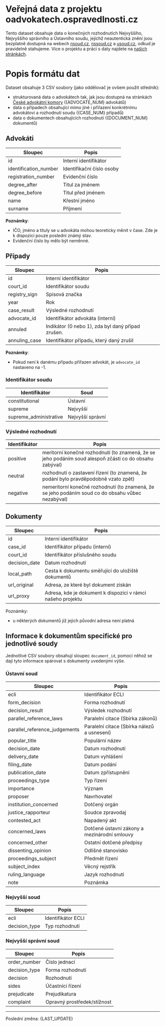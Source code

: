# Veřejná data z projektu oadvokatech.ospravedlnosti.cz

Tento dataset obsahuje data o konečných rozhodnutích
Nejvyššího, Nejvyššího správního a Ústavního soudu, jejichž neautentická znění
jsou bezplatně dostupná na webech [nsoud.cz](http://nsoud.cz),
[nssoud.cz](http://nssoud.cz) a [usoud.cz](http://usoud.cz), odkud je
pravidelně stahujeme. Více o projektu a práci s daty najdete na [našich
stránkách](https://{HOST}/about).

# Popis formátu dat

Dataset obsahuje 3 CSV soubory (jako oddělovač je ovšem použit středník):

- strukturovaná data o advokátech tak, jak jsou dostupná na stránkách [České
  advokátní komory](http://www.cak.cz/) ({ADVOCATE_NUM} advokátů)
- data o případech obsahující mimo jiné i přiřazení konkrétnímu advokátovi
  a rozhodnutí soudu ({CASE_NUM} případů)
- data o dokumentech obsahujících rozhodnutí ({DOCUMENT_NUM} dokumentů)

## Advokáti

| Sloupec               | Popis                          |
|-----------------------|--------------------------------|
| id                    | Interní identifikátor          |
| identification_number | Identifikační číslo osoby      |
| registration_number   | Evidenční číslo                |
| degree_after          | Titul za jménem                |
| degree_before         | Titul před jménem              |
| name                  | Křestní jméno                  |
| surname               | Příjmení                       |

**Poznámky**:

- IČO, jméno a tituly se u advokáta mohou teoreticky měnit v čase. Zde je k
  dispozici pouze poslední známý stav.
- Evidenční číslo by mělo být neměnné.

## Případy

| Sloupec       | Popis                                             |
|---------------|---------------------------------------------------|
| id            | Interní identifikátor                             |
| court_id      | Identifikátor soudu                               |
| registry_sign | Spisová značka                                    |
| year          | Rok                                               |
| case_result   | Výsledné rozhodnutí                               |
| advocate_id   | Identifikátor advokáta (interní)                  |
| annuled       | Indikátor (0 nebo 1), zda byl daný případ zrušen. |
| annuling_case | Identifikátor případu, který daný zrušil          |

**Poznámky**:

- Pokud není k danému případu přiřazen advokát, je `advocate_id` nastaveno na
  -1.

### Identifikátor soudu

| Identifikátor          | Soud             |
|------------------------|------------------|
| constitutional         | Ústavní          |
| supreme                | Nejvyšší         |
| supreme_administrative | Nejvyšší správní |


### Výsledné rozhodnutí

| Identifikátor | Popis                                                                                                  |
|---------------|--------------------------------------------------------------------------------------------------------|
| positive      | meritorní konečné rozhodnutí (to znamená, že se jeho podáním soud alespoň zčásti co do obsahu zabýval) |
| neutral       | rozhodnutí o zastavení řízení (to znamená, že podání bylo pravděpodobně vzato zpět)                    |
| negative      | nemeritorní konečné rozhodnutí (to znamená, že se jeho podáním soud co do obsahu vůbec nezabýval)      |

## Dokumenty

| Sloupec       | Popis                                                        |
|---------------|--------------------------------------------------------------|
| id            | Interní identifikátor                                        |
| case_id       | Identifikátor případu (interní)                              |
| court_id      | Identifikátor příslušného soudu                              |
| decision_date | Datum rozhodnutí                                             |
| local_path    | Cesta k dokumentu směřující do uložiště dokumentů            |
| url_original  | Adresa, ze které byl dokument získán                         |
| url_proxy     | Adresa, kde je dokument k dispozici v rámci našeho projektu  |

Poznámky:

- u některých dokumentů již jejich původní adresa není platná

## Informace k dokumentům specifické pro jednotlivé soudy

Jednotlivé CSV soubory obsahují sloupec `document_id`, pomocí něhož se dají
tyto informace spárovat s dokumenty uvedenými výše.

### Ústavní soud

| Sloupec                       | Popis                                                        |
|-------------------------------|--------------------------------------------------------------|
| ecli                          | Identifikátor ECLI                                           |
| form_decision                 | Forma rozhodnutí                                             |
| decision_result               | Výsledek rozhodnutí                                          |
| parallel_reference_laws       | Paralelní citace (Sbírka zákonů)                             |
| parallel_reference_judgements | Paralelní citace (Sbírka nálezů a usnesení)                  |
| popular_title                 | Populární název                                              |
| decision_date                 | Datum rozhodnutí                                             |
| delivery_date                 | Datum vyhlášení                                              |
| filing_date                   | Datum podání                                                 |
| publication_date              | Datum zpřístupnění                                           |
| proceedings_type              | Typ řízení                                                   |
| importance                    | Význam                                                       |
| proposer                      | Navrhovatel                                                  |
| institution_concerned         | Dotčený orgán                                                |
| justice_rapporteur            | Soudce zpravodaj                                             |
| contested_act                 | Napadený akt                                                 |
| concerned_laws                | Dotčené ústavní zákony a mezinárodní smlouvy                 |
| concerned_other               | Ostatní dotčené předpisy                                     |
| dissenting_opinion            | Odlišné stanovisko                                           |
| proceedings_subject           | Předmět řízení                                               |
| subject_index                 | Věcný rejstřík                                               |
| ruling_language               | Jazyk rozhodnutí                                             |
| note                          | Poznámka                                                     |

### Nejvyšší soud

| Sloupec                       | Popis                                                        |
|-------------------------------|--------------------------------------------------------------|
| ecli                          | Identifikátor ECLI                                           |
| decision_type                 | Typ rozhodnutí                                               |

### Nejvyšší správní soud

| Sloupec                       | Popis                                                        |
|-------------------------------|--------------------------------------------------------------|
| order_number                  | Číslo jednací                                                |
| decision_type                 | Forma rozhodnutí                                             |
| decision                      | Rozhodnutí                                                   |
| sides                         | Účastníci řízení                                             |
| prejudicate                   | Prejudikatura                                                |
| complaint                     | Opravný prostředek/stížnost                                  |

 ---

 Poslední změna: {LAST_UPDATE}

